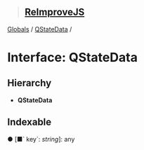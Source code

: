 > ## [ReImproveJS](../README.md)

[Globals](../globals.md) / [QStateData](qstatedata.md) /

# Interface: QStateData

## Hierarchy

* **QStateData**

## Indexable

● \[■&#x60; key&#x60;: *string*\]: any